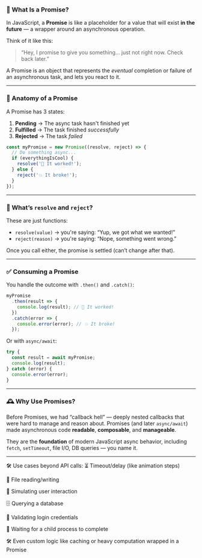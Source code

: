 ### 🚨 What Is a Promise?

In JavaScript, a **Promise** is like a placeholder for a value that will exist **in the future** — a wrapper around an asynchronous operation.

Think of it like this:
> “Hey, I promise to give you something... just not right now. Check back later.”

A Promise is an object that represents the *eventual* completion or failure of an asynchronous task, and lets you react to it.

---

### 🧱 Anatomy of a Promise

A Promise has 3 states:

1. **Pending** → The async task hasn't finished yet  
2. **Fulfilled** → The task finished *successfully*  
3. **Rejected** → The task *failed*

```js
const myPromise = new Promise((resolve, reject) => {
  // Do something async...
  if (everythingIsCool) {
    resolve('🎉 It worked!');
  } else {
    reject('💥 It broke!');
  }
});
```

---

### 🧠 What’s `resolve` and `reject`?

These are just functions:
- `resolve(value)` → you're saying: “Yup, we got what we wanted!”
- `reject(reason)` → you're saying: “Nope, something went wrong.”

Once you call either, the promise is settled (can’t change after that).

---

### ✅ Consuming a Promise

You handle the outcome with `.then()` and `.catch()`:

```js
myPromise
  .then(result => {
    console.log(result); // 🎉 It worked!
  })
  .catch(error => {
    console.error(error); // 💥 It broke!
  });
```

Or with `async/await`:

```js
try {
  const result = await myPromise;
  console.log(result);
} catch (error) {
  console.error(error);
}
```

---

### 🕰 Why Use Promises?

Before Promises, we had “callback hell” — deeply nested callbacks that were hard to manage and reason about. Promises (and later `async/await`) made asynchronous code **readable**, **composable**, and **manageable**.

They are the **foundation** of modern JavaScript async behavior, including `fetch`, `setTimeout`, file I/O, DB queries — you name it.

---

🛠 Use cases beyond API calls:
⏳ Timeout/delay (like animation steps)

📁 File reading/writing

🧪 Simulating user interaction

🗄️ Querying a database

🔐 Validating login credentials

🧵 Waiting for a child process to complete

🛠 Even custom logic like caching or heavy computation wrapped in a Promise